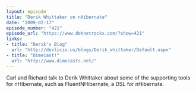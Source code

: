 ```yaml
---
layout: episode
title: "Derik Whittaker on nHibernate"
date: "2009-02-17"
episode_number: "421"
episode_url: "https://www.dotnetrocks.com/?show=421"
links:
- title: "Derik's Blog"
  url: "http://devlicio.us/blogs/Derik_whittaker/Default.aspx"
- title: "Dimecast!"
  url: "http://www.dimecasts.net/"
---
```


Carl and Richard talk to Derik Whittaker about some of the supporting tools for nHibernate, such as FluentNHibernate, a DSL for nHibernate.
